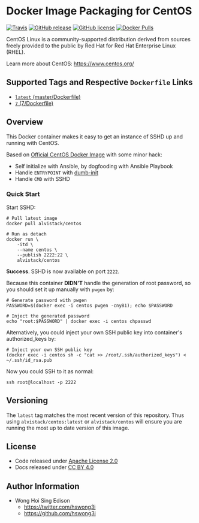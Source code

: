 # Docker Image Packaging for CentOS

[![Travis](https://img.shields.io/travis/alvistack/docker-centos.svg)](https://travis-ci.org/alvistack/docker-centos)
[![GitHub release](https://img.shields.io/github/release/alvistack/docker-centos.svg)](https://github.com/alvistack/docker-centos/releases)
[![GitHub license](https://img.shields.io/github/license/alvistack/docker-centos.svg)](https://github.com/alvistack/docker-centos/blob/master/LICENSE)
[![Docker Pulls](https://img.shields.io/docker/pulls/alvistack/centos.svg)](https://hub.docker.com/r/alvistack/centos/)

CentOS Linux is a community-supported distribution derived from sources freely provided to the public by Red Hat for Red Hat Enterprise Linux (RHEL).

Learn more about CentOS: <https://www.centos.org/>

## Supported Tags and Respective `Dockerfile` Links

  - [`latest` (master/Dockerfile)](https://github.com/alvistack/docker-centos/blob/master/Dockerfile)
  - [`7` (7/Dockerfile)](https://github.com/alvistack/docker-centos/blob/7/Dockerfile)

## Overview

This Docker container makes it easy to get an instance of SSHD up and running with CentOS.

Based on [Official CentOS Docker Image](https://hub.docker.com/_/centos/) with some minor hack:

  - Self initialize with Ansible, by dogfooding with Ansible Playbook
  - Handle `ENTRYPOINT` with [dumb-init](https://github.com/Yelp/dumb-init)
  - Handle `CMD` with SSHD

### Quick Start

Start SSHD:

    # Pull latest image
    docker pull alvistack/centos
    
    # Run as detach
    docker run \
        -itd \
        --name centos \
        --publish 2222:22 \
        alvistack/centos

**Success**. SSHD is now available on port `2222`.

Because this container **DIDN'T** handle the generation of root password, so you should set it up manually with `pwgen` by:

    # Generate password with pwgen
    PASSWORD=$(docker exec -i centos pwgen -cnyB1); echo $PASSWORD
    
    # Inject the generated password
    echo "root:$PASSWORD" | docker exec -i centos chpasswd

Alternatively, you could inject your own SSH public key into container's authorized\_keys by:

    # Inject your own SSH public key
    (docker exec -i centos sh -c "cat >> /root/.ssh/authorized_keys") < ~/.ssh/id_rsa.pub

Now you could SSH to it as normal:

    ssh root@localhost -p 2222

## Versioning

The `latest` tag matches the most recent version of this repository. Thus using `alvistack/centos:latest` or `alvistack/centos` will ensure you are running the most up to date version of this image.

## License

  - Code released under [Apache License 2.0](LICENSE)
  - Docs released under [CC BY 4.0](http://creativecommons.org/licenses/by/4.0/)

## Author Information

  - Wong Hoi Sing Edison
      - <https://twitter.com/hswong3i>
      - <https://github.com/hswong3i>
